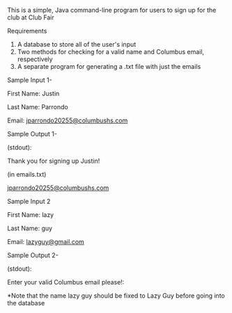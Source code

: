 This is a simple, Java command-line program for users to sign up for the club at Club Fair

Requirements
1. A database to store all of the user's input
2. Two methods for checking for a valid name and Columbus email, respectively
3. A separate program for generating a .txt file with just the emails

Sample Input 1-

First Name: Justin

Last Name: Parrondo

Email: jparrondo20255@columbushs.com


Sample Output 1-

(stdout):

Thank you for signing up Justin!

(in emails.txt)

jparrondo20255@columbushs.com


Sample Input 2

First Name: lazy

Last Name: guy

Email: lazyguy@gmail.com


Sample Output 2-

(stdout):

Enter your valid Columbus email please!:

*Note that the name lazy guy should be fixed to Lazy Guy before going into the database
